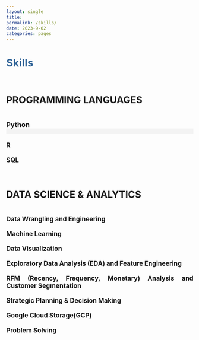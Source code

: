 ```yaml
---
layout: single
title: 
permalink: /skills/
date: 2023-9-02
categories: pages
---
```


<style>
.skill {
  margin-bottom: 20px;
}

.skill-name {
  font-weight: bold;
}

.brick-container {
  height: 15px;
  background-color: #f3f3f3;
}

.brick {
  height: 100%;
}

.brick-100 {
  background-color: #4caf50; /* Green */
}
.brick-95 {
  background-color: #4caf50; /* Green */
}
.brick-92 {
  background-color: #4caf50; /* Yellow */
}
.brick-90 {
  background-color: #ff9800; /* Yellow */
}
.brick-80 {
  background-color: #ff5722; /* Orange */
}
.brick-75 {
  background-color: #ffcc00; /* Red */
}
/* Style for the title */
    h1 {
        color: #336699; /* Change the title text color to blue */
    }
</style>

<!-- Title of the page in blue -->

<h1>Skills</h1>

<div style="text-align: justify; font-size: 17px;">     
<h2><strong><br>PROGRAMMING LANGUAGES</strong></h2><br>       

<div class="skill">
  <span class="skill-name" style="font-size: 18px; margin-right: 12px;">Python</span>
  <div class="brick-container">
    <div class="brick" style="width: 95%;"></div>
  </div>
</div>

<div class="skill">
  <span class="skill-name">R</span>
  <div class="progress-bar">
    <div class="progress progress-95" style="width: 95%;"></div>
  </div>
</div>

<div class="skill">
  <span class="skill-name">SQL</span>
  <div class="progress-bar">
    <div class="progress progress-90" style="width: 90%;"></div>
  </div>
</div>

<div style="text-align: justify; font-size: 17px;">     
<h2><strong><br>DATA SCIENCE & ANALYTICS</strong></h2><br> 

<div class="skill">
  <span class="skill-name">Data Wrangling and Engineering</span>
  <div class="progress-bar">
    <div class="progress progress-95" style="width: 95%;"></div>
  </div>
</div>

<div class="skill">
  <span class="skill-name">Machine Learning</span>
  <div class="progress-bar">
    <div class="progress progress-95" style="width: 95%;"></div>
  </div>
</div>

<div class="skill">
  <span class="skill-name">Data Visualization</span>
  <div class="progress-bar">
    <div class="progress progress-90" style="width: 90%;"></div>
  </div>
</div>

<div class="skill">
  <span class="skill-name">Exploratory Data Analysis (EDA) and Feature Engineering</span>
  <div class="progress-bar">
    <div class="progress progress-100" style="width: 100%;"></div>
  </div>
</div>

<div class="skill">
  <span class="skill-name">RFM (Recency, Frequency, Monetary) Analysis and Customer Segmentation</span>
  <div class="progress-bar">
    <div class="progress progress-100" style="width: 100%;"></div>
  </div>
</div>

<div class="skill">
  <span class="skill-name">Strategic Planning & Decision Making</span>
  <div class="progress-bar">
    <div class="progress progress-92" style="width: 92%;"></div>
  </div>
</div>
<div class="skill">
  <span class="skill-name">Google Cloud Storage(GCP)</span>
  <div class="progress-bar">
    <div class="progress progress-80" style="width: 80%;"></div>
  </div>
</div>

<div class="skill">
  <span class="skill-name">Problem Solving</span>
  <div class="progress-bar">
    <div class="progress progress-95" style="width: 95%;"></div>
  </div>
</div> 


<!--
<div class="image-container"><img src="/assets/images/skills.jpeg" alt="Project Image"></div>
-->